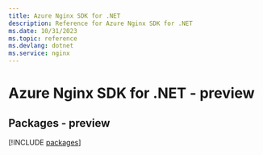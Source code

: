 ```yaml
---
title: Azure Nginx SDK for .NET
description: Reference for Azure Nginx SDK for .NET
ms.date: 10/31/2023
ms.topic: reference
ms.devlang: dotnet
ms.service: nginx
---
```

# Azure Nginx SDK for .NET - preview
## Packages - preview
[!INCLUDE [packages](nginx-index.md)]